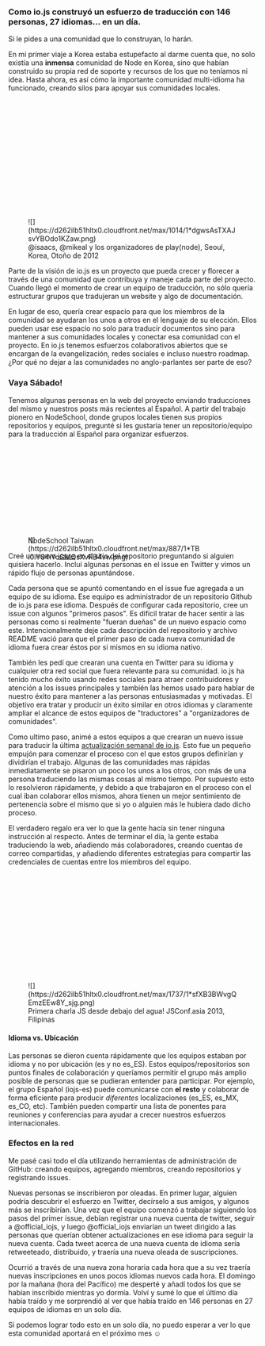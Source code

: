 ### Como io.js construyó un esfuerzo de traducción con 146 personas, 27 idiomas... en un día.

Si le pides a una comunidad que lo construyan, lo harán.

En mi primer viaje a Korea estaba estupefacto al darme cuenta que, no solo existía una **inmensa** comunidad de Node en Korea, sino que habían construido su propia red de soporte y recursos de los que no teníamos ni idea. Hasta ahora, es así cómo la importante comunidad multi-idioma ha funcionado, creando silos para apoyar sus comunidades locales.
<figure name="41fa" id="41fa" class="graf--figure postField--outsetLeftImage"><div class="aspectRatioPlaceholder is-locked" style="max-width: 525px; max-height: 296px;"><div class="aspect-ratio-fill" style="padding-bottom: 56.39999999999999%;"></div>![](https://d262ilb51hltx0.cloudfront.net/max/1014/1*dgwsAsTXAJsvYBOdo1KZaw.png)</div><figcaption class="imageCaption">@isaacs, @mikeal y los organizadores de play(node), Seoul, Korea, Otoño de 2012</figcaption></figure>

Parte de la visión de io.js es un proyecto que pueda crecer y florecer a través de una comunidad que contribuya y maneje cada parte del proyecto. Cuando llegó el momento de crear un equipo de traducción, no sólo quería estructurar grupos que tradujeran un website y algo de documentación.

En lugar de eso, quería crear espacio para que los miembros de la comunidad se ayudaran los unos a otros en el lenguaje de su elección. Ellos pueden usar ese espacio no solo para traducir documentos sino para mantener a sus comunidades locales y conectar esa comunidad con el proyecto. En io.js tenemos esfuerzos colaborativos abiertos que se encargan de la evangelización, redes sociales e incluso nuestro roadmap. ¿Por qué no dejar a las comunidades no anglo-parlantes ser parte de eso?

### Vaya Sábado!

Tenemos algunas personas en la web del proyecto enviando traducciones del mismo y nuestros posts más recientes al Español. A partir del trabajo pionero en NodeSchool, donde grupos locales tienen sus propios repositorios y equipos, pregunté si les gustaría tener un repositorio/equipo para la traducción al Español para organizar esfuerzos.
<figure name="dbf7" id="dbf7" class="graf--figure postField--insetLeftImage"><div class="aspectRatioPlaceholder is-locked" style="max-width: 350px; max-height: 184px;"><div class="aspect-ratio-fill" style="padding-bottom: 52.5%;"></div>![](https://d262ilb51hltx0.cloudfront.net/max/887/1*TBi0lYS4iYoGMQsXvRB4vw.png)</div><figcaption class="imageCaption">NodeSchool Taiwan</figcaption></figure>

Creé un nuevo [issue](https://github.com/iojs/website/issues/125) en el sitio del repositorio preguntando si alguien quisiera hacerlo. Incluí algunas personas en el issue en Twitter y vimos un rápido flujo de personas apuntándose.

Cada persona que se apuntó comentando en el issue fue agregada a un equipo de su idioma. Ese equipo es administrador de un repositorio Github de io.js para ese idioma. Después de configurar cada repositorio, cree un issue con algunos "primeros pasos". Es difícil tratar de hacer sentir a las personas como si realmente "fueran dueñas" de un nuevo espacio como este. Intencionalmente deje cada descripción del repositorio y archivo README vació para que el primer paso de cada nueva comunidad de idioma fuera crear éstos por si mismos en su idioma nativo.

También les pedí que crearan una cuenta en Twitter para su idioma y cualquier otra red social que fuera relevante para su comunidad. io.js ha tenido mucho éxito usando redes sociales para atraer contribuidores y atención a los issues principales y también las hemos usado para hablar de nuestro éxito para mantener a las personas entusiasmadas y motivadas. El objetivo era tratar y producir un éxito similar en otros idiomas y claramente ampliar el alcance de estos equipos de "traductores" a "organizadores de comunidades".

Como ultimo paso, animé a estos equipos a que crearan un nuevo issue para traducir la última [actualización semanal de io.js](https://medium.com/node-js-javascript/io-js-week-of-february-6th-2015-e185388549a4). Esto fue un pequeño empujón para comenzar el proceso con el que estos grupos definirían y dividirían el trabajo. Algunas de las comunidades mas rápidas inmediatamente se pisaron un poco los unos a los otros, con más de una persona traduciendo las mismas cosas al mismo tiempo. Por supuesto esto lo resolvieron rápidamente, y debido a que trabajaron en el proceso con el cual iban colaborar ellos mismos, ahora tienen un mejor sentimiento de pertenencia sobre el mismo que si yo o alguien más le hubiera dado dicho proceso.

El verdadero regalo era ver lo que la gente hacía sin tener ninguna instrucción al respecto. Antes de terminar el día, la gente estaba traduciendo la web, añadiendo más colaboradores, creando cuentas de correo compartidas, y añadiendo diferentes estrategias para compartir las credenciales de cuentas entre los miembros del equipo.
<figure name="8def" id="8def" class="graf--figure"><div class="aspectRatioPlaceholder is-locked" style="max-width: 700px; max-height: 363px;"><div class="aspect-ratio-fill" style="padding-bottom: 51.800000000000004%;"></div>![](https://d262ilb51hltx0.cloudfront.net/max/1737/1*sfXB3BWvgQEmzEEw8Y_sjg.png)</div><figcaption class="imageCaption">Primera charla JS desde debajo del agua! JSConf.asia 2013, Filipinas</figcaption></figure>

#### Idioma vs. Ubicación

Las personas se dieron cuenta rápidamente que los equipos estaban por idioma y no por ubicación (es y no es_ES). Estos equipos/repositorios son puntos finales de colaboración y queríamos permitir el grupo más amplio posible de personas que se pudieran entender para participar. Por ejemplo, el grupo Español (iojs-es) puede comunicarse con **el resto** y colaborar de forma eficiente para producir _diferentes_ localizaciones (es_ES, es_MX, es_CO, etc). También pueden compartir una lista de ponentes para reuniones y conferencias para ayudar a crecer nuestros esfuerzos internacionales.

### Efectos en la red

Me pasé casi todo el día utilizando herramientas de administración de GitHub: creando equipos, agregando miembros, creando repositorios y registrando issues.

Nuevas personas se inscribieron por oleadas. En primer lugar, alguien podría descubrir el esfuerzo en Twitter, decírselo a sus amigos, y algunos más se inscribirían. Una vez que el equipo comenzó a trabajar siguiendo los pasos del primer issue, debían registrar una nueva cuenta de twitter, seguir a @official_iojs, y luego @official_iojs enviarían un tweet dirigido a las personas que querían obtener actualizaciones en ese idioma para seguir la nueva cuenta. Cada tweet acerca de una nueva cuenta de idioma sería retweeteado, distribuido, y traería una nueva oleada de suscripciones.

Ocurrió a través de una nueva zona horaria cada hora que a su vez traería nuevas inscripciones en unos pocos idiomas nuevos cada hora. El domingo por la mañana (hora del Pacífico) me desperté y añadí todos los que se habían inscribido mientras yo dormía. Volví y sumé lo que el último día había traído y me sorprendió al ver que había traído en 146 personas en 27 equipos de idiomas en un solo día.

Si podemos lograr todo esto en un solo día, no puedo esperar a ver lo que esta comunidad aportará en el próximo mes ☺
